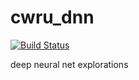 # cwru_dnn

[![Build Status](https://travis-ci.org/cwru-robotics/cwru_dnn.svg?branch=master)](https://travis-ci.org/cwru-robotics/cwru_dnn)

deep neural net explorations
